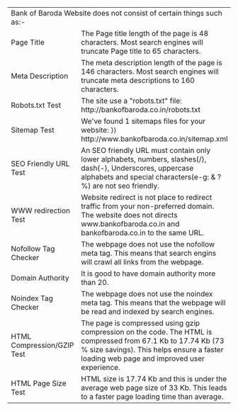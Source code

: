 <html>
<body>
<table>
<tr>
<td colspan="2">Bank of Baroda Website does not consist of certain things such as:- </td></tr>
<tr><td>Page Title</td><td> The Page title length of the page is 48 characters. Most search engines will truncate Page title to 65 characters.</td></tr>
<tr><td>Meta Description</td><td>The meta description length of the page is 146 characters. Most search engines will truncate meta descriptions to 160 characters.</td></tr>
<tr><td>Robots.txt Test</td><td>The site use a "robots.txt" file: http://bankofbaroda.co.in/robots.txt</td></tr>
<tr><td>Sitemap Test</td><td>We've found 1 sitemaps files for your website:
⟩⟩ http://www.bankofbaroda.co.in/sitemap.xml</td></tr>
<tr><td>SEO Friendly URL Test	</td><td>An SEO friendly URL must contain only lower alphabets, numbers, slashes(/), dash(-), Underscores, uppercase alphabets and special characters(e-g: & ? %) are not seo friendly.</td></tr>
<tr><td>WWW redirection Test</td><td>Website redirect is not place to redirect traffic from your non-preferred domain.
The website does not directs www.bankofbaroda.co.in and bankofbaroda.co.in to the same URL.</td></tr>
<tr><td>Nofollow Tag Checker	</td><td>The webpage does not use the nofollow meta tag. This means that search engins will crawl all links from the webpage.</td></tr>
<tr><td>Domain Authority	</td><td>It is good to have domain authority more than 20.</td></tr>
<tr><td>Noindex Tag Checker	</td><td>The webpage does not use the noindex meta tag. This means that the webpage will be read and indexed by search engines.</td></tr>
<tr><td>HTML Compression/GZIP Test	</td><td>The page is compressed using gzip compression on the code. The HTML is compressed from 67.1 Kb to 17.74 Kb (73 % size savings). 
This helps ensure a faster loading web page and improved user experience.</td></tr>
<tr><td>HTML Page Size Test	</td><td> HTML size is 17.74 Kb and this is under the average web page size of 33 Kb. 
This leads to a faster page loading time than average.</td></tr>
</table>
</body>
</html>
